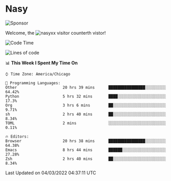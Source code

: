 # Nasy

<!--
<p align="center">
<img height="200" src="https://github-readme-stats.vercel.app/api?username=nasyxx&count_private=true&show_icons=true&theme=dracula&include_all_commits=true"/>
<img height="200" src="https://github-readme-stats.vercel.app/api/top-langs/?username=nasyxx&theme=dracula&hide=html,jupyter+notebook&count_private=true&show_icons=true"/>
</p>

  
----------------
-->

![Sponsor](https://img.shields.io/static/v1.svg?label=Sponsor&message=%E2%9D%A4&logo=GitHub&style=flat&color=pink)
 
Welcome, the ![nasyxx visitor counter](https://count.getloli.com/get/@nasyxx?theme=rule34)th vistor!
 
<!--START_SECTION:waka-->
![Code Time](http://img.shields.io/badge/Code%20Time-1%2C969%20hrs%204%20mins-blue)

![Lines of code](https://img.shields.io/badge/From%20Hello%20World%20I%27ve%20Written-5%20Million%20lines%20of%20code-blue)

📊 **This Week I Spent My Time On** 

```text
⌚︎ Time Zone: America/Chicago

💬 Programming Languages: 
Other                    20 hrs 39 mins      ████████████████░░░░░░░░░   64.42% 
Python                   5 hrs 32 mins       ████░░░░░░░░░░░░░░░░░░░░░   17.3% 
Org                      3 hrs 6 mins        ██░░░░░░░░░░░░░░░░░░░░░░░   9.71% 
sh                       2 hrs 40 mins       ██░░░░░░░░░░░░░░░░░░░░░░░   8.34% 
TOML                     2 mins              ░░░░░░░░░░░░░░░░░░░░░░░░░   0.11%

🔥 Editors: 
Browser                  20 hrs 38 mins      ████████████████░░░░░░░░░   64.38% 
Emacs                    8 hrs 44 mins       ██████░░░░░░░░░░░░░░░░░░░   27.28% 
Zsh                      2 hrs 40 mins       ██░░░░░░░░░░░░░░░░░░░░░░░   8.34%

```


 Last Updated on 04/03/2022 04:37:11 UTC
<!--END_SECTION:waka-->

<!-- ![visitors](https://visitor-badge.laobi.icu/badge?page_id=nasyxx.nasyxx) -->
